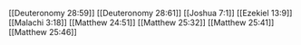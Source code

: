[[Deuteronomy 28:59]]
[[Deuteronomy 28:61]]
[[Joshua 7:1]]
[[Ezekiel 13:9]]
[[Malachi 3:18]]
[[Matthew 24:51]]
[[Matthew 25:32]]
[[Matthew 25:41]]
[[Matthew 25:46]]
